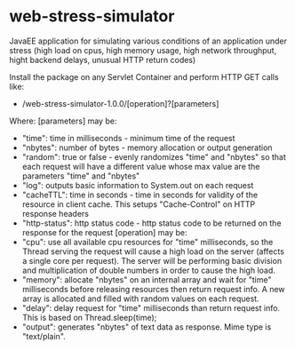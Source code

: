 web-stress-simulator
====================

JavaEE application for simulating various conditions of an application under stress (high load on cpus, high memory usage, high network throughput, hight backend delays, unusual HTTP return codes)

Install the package on any Servlet Container and perform HTTP GET calls like:
  * /web-stress-simulator-1.0.0/[operation]?[parameters]

Where:
[parameters] may be:
* "time": time in milliseconds - minimum time of the request
* "nbytes": number of bytes - memory allocation or output generation
* "random": true or false - evenly randomizes "time" and "nbytes" so that each request will have a different value whose max value are the parameters "time" and "nbytes"
* "log": outputs basic information to System.out on each request
* "cacheTTL": time in seconds - time in seconds for validity of the resource in client cache. This setups "Cache-Control" on HTTP response headers
* "http-status": http status code - http status code to be returned on the response for the request
[operation] may be:
* "cpu": use all available cpu resources for "time" milliseconds, so the Thread serving the request will cause a high load on the server (affects a single core per request). The server will be performing basic division and multiplication of double numbers in order to cause the high load.
* "memory": allocate "nbytes" on an internal array and wait for "time" milliseconds before releasing resources then return request info. A new array is allocated and filled with random values on each request.
* "delay": delay request for "time" milliseconds than return request info. This is based on Thread.sleep(time);
* "output": generates "nbytes" of text data as response. Mime type is "text/plain".
